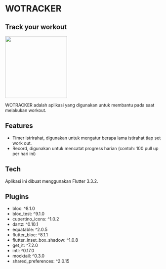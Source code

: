 # WOTRACKER
## Track your workout

<img src="https://user-images.githubusercontent.com/76572359/195049151-2f658094-0b7e-483c-953d-187f9cf49f74.png" width="200">

WOTRACKER adalah aplikasi yang digunakan untuk membantu pada saat melakukan workout.

## Features

- Timer istrirahat, digunakan untuk mengatur berapa lama istirahat tiap set work out.
- Record, digunakan untuk mencatat progress harian (contoh: 100 pull up per hari ini)

## Tech

Aplikasi ini dibuat menggunakan Flutter 3.3.2.

## Plugins
-  bloc: ^8.1.0
-  bloc_test: ^9.1.0
-  cupertino_icons: ^1.0.2
-  dartz: ^0.10.1
-  equatable: ^2.0.5
-  flutter_bloc: ^8.1.1
-  flutter_inset_box_shadow: ^1.0.8
-  get_it: ^7.2.0
-  intl: ^0.17.0
-  mocktail: ^0.3.0
-  shared_preferences: ^2.0.15
